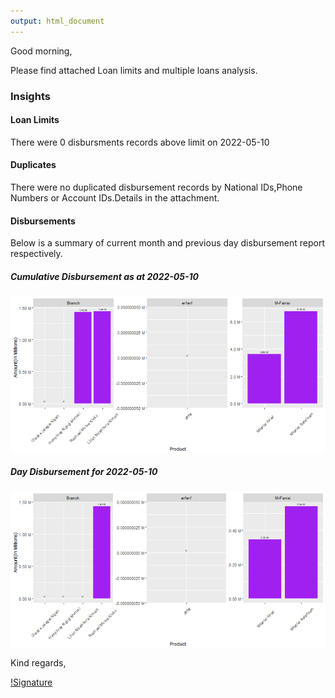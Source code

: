 ```yaml
---
output: html_document
---
```




Good morning,

Please find attached Loan limits and multiple loans analysis.

### Insights

#### Loan Limits


There were 0 disbursments records above limit on 2022-05-10

#### Duplicates

There were no duplicated disbursement records by National IDs,Phone Numbers or Account IDs.Details in the attachment.

#### Disbursements

Below is a summary of current month and previous day disbursement report respectively.

##### Cumulative Disbursement as at 2022-05-10

<img src="figure/month disbursement-1.png" title="plot of chunk month disbursement" alt="plot of chunk month disbursement" style="display: block; margin: auto;" />

##### Day Disbursement for 2022-05-10

<img src="figure/day disb -1.png" title="plot of chunk day disb " alt="plot of chunk day disb " style="display: block; margin: auto;" />


Kind regards,

[!Signature](/temp/signature.jpg)






